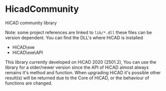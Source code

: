 # HicadCommunity
HiCAD community library

Note: some project references are linked to `lib/*.dll` these files can be version dependent. You can find the DLL's where HiCAD is installed
* HiCAD\exe
* HiCAD\exe\API

This library currently developed on HiCAD 2020 (2501.2), You can use the library for a older/newer version since the API of HiCAD almost always remains it's method and function. When upgrading HiCAD it's possible other result(s) will be returned due to the Core of HiCAD, or the behaviour of functions are changed.
